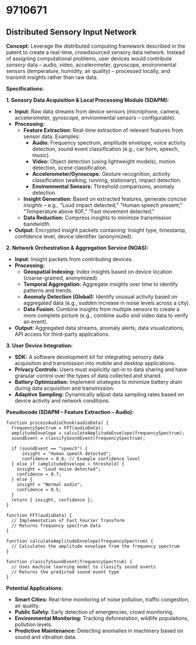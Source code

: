 # 9710671

## Distributed Sensory Input Network

**Concept:** Leverage the distributed computing framework described in the patent to create a real-time, crowdsourced sensory data network. Instead of assigning computational problems, user devices would contribute *sensory* data – audio, video, accelerometer, gyroscope, environmental sensors (temperature, humidity, air quality) – processed locally, and transmit *insights* rather than raw data.

**Specifications:**

**1. Sensory Data Acquisition & Local Processing Module (SDAPM):**

*   **Input:** Raw data streams from device sensors (microphone, camera, accelerometer, gyroscope, environmental sensors – configurable).
*   **Processing:**
    *   **Feature Extraction:** Real-time extraction of relevant features from sensor data.  Examples:
        *   **Audio:** Frequency spectrum, amplitude envelope, voice activity detection, sound event classification (e.g., car horn, speech, music).
        *   **Video:** Object detection (using lightweight models), motion detection, scene classification.
        *   **Accelerometer/Gyroscope:**  Gesture recognition, activity classification (walking, running, stationary), impact detection.
        *   **Environmental Sensors:**  Threshold comparisons, anomaly detection.
    *   **Insight Generation:**  Based on extracted features, generate concise *insights* –  e.g., "Loud impact detected," "Human speech present," "Temperature above 80F," "Fast movement detected."
    *   **Data Reduction:** Compress insights to minimize transmission bandwidth.
*   **Output:** Encrypted insight packets containing: Insight type, timestamp, confidence level, device identifier (anonymized).

**2. Network Orchestration & Aggregation Service (NOAS):**

*   **Input:** Insight packets from contributing devices.
*   **Processing:**
    *   **Geospatial Indexing:**  Index insights based on device location (coarse-grained, anonymized).
    *   **Temporal Aggregation:** Aggregate insights over time to identify patterns and trends.
    *   **Anomaly Detection (Global):**  Identify unusual activity based on aggregated data (e.g., sudden increase in noise levels across a city).
    *   **Data Fusion:** Combine insights from multiple sensors to create a more complete picture (e.g., combine audio and video data to verify an event).
*   **Output:**  Aggregated data streams, anomaly alerts, data visualizations, API access for third-party applications.

**3. User Device Integration:**

*   **SDK:** A software development kit for integrating sensory data acquisition and transmission into mobile and desktop applications.
*   **Privacy Controls:**  Users must explicitly opt-in to data sharing and have granular control over the types of data collected and shared.
*   **Battery Optimization:**  Implement strategies to minimize battery drain during data acquisition and transmission.
*   **Adaptive Sampling:** Dynamically adjust data sampling rates based on device activity and network conditions.

**Pseudocode (SDAPM – Feature Extraction – Audio):**

```
function processAudioChunk(audioData) {
  frequencySpectrum = FFT(audioData);
  amplitudeEnvelope = calculateAmplitudeEnvelope(frequencySpectrum);
  soundEvent = classifySoundEvent(frequencySpectrum);

  if (soundEvent == "speech") {
      insight = "Human speech detected";
      confidence = 0.8; // Example confidence level
  } else if (amplitudeEnvelope > threshold) {
    insight = "Loud noise detected";
    confidence = 0.7;
  } else {
    insight = "Normal audio";
    confidence = 0.5;
  }
  return { insight, confidence };
}

function FFT(audioData) {
  // Implementation of Fast Fourier Transform
  // Returns frequency spectrum data
}

function calculateAmplitudeEnvelope(frequencySpectrum) {
  // Calculates the amplitude envelope from the frequency spectrum
}

function classifySoundEvent(frequencySpectrum) {
  // Uses machine learning model to classify sound events
  // Returns the predicted sound event type
}

```

**Potential Applications:**

*   **Smart Cities:** Real-time monitoring of noise pollution, traffic congestion, air quality.
*   **Public Safety:** Early detection of emergencies, crowd monitoring.
*   **Environmental Monitoring:** Tracking deforestation, wildlife populations, pollution levels.
*   **Predictive Maintenance:**  Detecting anomalies in machinery based on sound and vibration data.